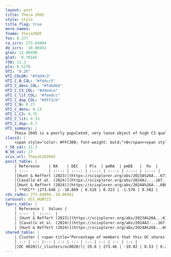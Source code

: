 ```yaml
---
layout: post
title: Theia 2045
style: style
title_flag: true
more_names: 
fname: theia2045
fov: 0.377
ra_icrs: 273.64804
de_icrs: -18.86941
glon: 12.00498
glat: -0.70165
r50: 11.3
plx: 0.5176
UTI: "0.26"
UTI_COLOR: "#fdd9c3"
UTI_C_N_COL: "#fddcc5"
UTI_C_dens_COL: "#f4bdb6"
UTI_C_C3_COL: "#d4edca"
UTI_C_lit_COL: "#fee8cc"
UTI_C_dup_COL: "#dff2cb"
UTI_C_N: 0.27
UTI_C_dens: 0.13
UTI_C_C3: 0.75
UTI_C_lit: 0.33
UTI_C_dup: 0.7
UTI_summary: |
    Theia 2045 is a poorly populated, very loose object of high C3 quality. It was recently reported in the literature.<br><br>This is likely a unique object, which shares a moderate percentage of members with at least one previously reported entry.
class3: |
    <span style="color: #FFC300; font-weight: bold;">B</span><span style="color: green; font-weight: bold;">A</span>
r_50_val: 11.3
N_50_val: 27
scix_url: Theia%202045
posit_table: |
    | Reference    | RA    | DEC   | Plx  | pmRA  | pmDE   |  Rv  |
    | :---         | :---: | :---: | :---: | :---: | :---: | :---: |
    |[Hunt & Reffert (2023)](https://scixplorer.org/abs/2023A%26A...673A.114H) | 273.654 | -18.791 | 0.522 | 0.309 | -1.574 | 0.582 |
    |[Cavallo et al. (2024)](https://scixplorer.org/abs/2024AJ....167...12C) | 273.521 | -18.975 | 0.522 | -- | -- | -- |
    |[Hunt & Reffert (2024)](https://scixplorer.org/abs/2024A%26A...686A..42H) | 273.654 | -18.791 | 0.522 | 0.309 | -1.574 | 0.582 |
    | **UCC** |273.648 | -18.869 | 0.518 | 0.323 | -1.576 | 0.582 | 
cds_radec: 273.64804,-18.86941
carousel: UCC_HUNT23
fpars_table: |
    | Reference |  Values |
    | :---  |  :---:  |
    | [Hunt & Reffert (2023)](https://scixplorer.org/abs/2023A%26A...673A.114H) | `AV50=1.26, diffAV50=1.932, MOD50=11.307, logAge50=7.447` |
    | [Cavallo et al. (2024)](https://scixplorer.org/abs/2024AJ....167...12C) | `AV50=1.72, dMod50=10.87, logAge50=7.86, [Fe/H]50=-1.47` |
    | [Hunt & Reffert (2024)](https://scixplorer.org/abs/2024A%26A...686A..42H) | `MassJ=223.455` |
shared_table: |
    | Cluster | <span title="Percentage of members that this OC shares with the ones listed">%</span>   | RA   | DEC   | Plx   | pmRA  | pmDE  | Rv | UTI |
    | :-: | :-: |:-: | :-: | :-: | :-: | :-: | :-: | :-: |
    |[OC 0020](/_clusters/oc0020/)| 29.6 | 273.46 | -19.02 | 0.53 | 0.27 | -1.61 | 0.58 |0.18 |
---
```

